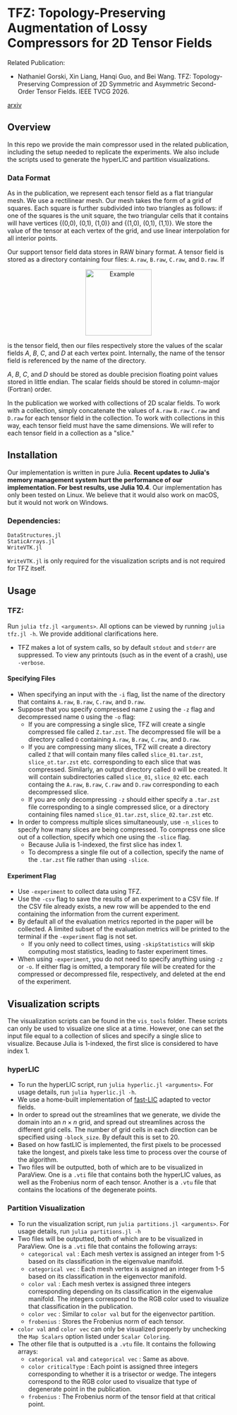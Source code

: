 # TFZ: Topology-Preserving Augmentation of Lossy Compressors for 2D Tensor Fields

Related Publication:

- Nathaniel Gorski, Xin Liang, Hanqi Guo, and Bei Wang. TFZ: Topology-Preserving Compression of 2D Symmetric and
Asymmetric Second-Order Tensor Fields. IEEE TVCG 2026.

[arxiv](https://www.arxiv.org/abs/2508.09235)

## Overview

In this repo we provide the main compressor used in the related publication, including the setup needed to replicate the experiments. We also include the scripts used to generate the hyperLIC and partition visualizations.

### Data Format

As in the publication, we represent each tensor field as a flat triangular mesh. We use a rectilinear mesh. Our mesh takes the form of a grid of squares. Each square is further subdivided into two triangles as follows: if one of the squares is the unit square, the two triangular cells that it contains will have vertices {(0,0), (0,1), (1,0)} and {(1,0), (0,1), (1,1)}. We store the value of the tensor at each vertex of the grid, and use linear interpolation for all interior points.

Our support tensor field data stores in RAW binary format. A tensor field is stored as a directory containing four files: ```A.raw```, ```B.raw```, ```C.raw```, and ```D.raw```. If 

<p align="center">
<picture>
  <source media="(prefers-color-scheme: dark)" srcset="figures/sf-dark.png">
  <source media="(prefers-color-scheme: light)" srcset="figures/sf.png">
  <img alt="Example" src="sf.png", width="150">
</picture>
</p>

is the tensor field, then our files respectively store the values of the scalar fields $A$, $B$, $C$, and $D$ at each vertex point. Internally, the name of the tensor field is referenced by the name of the directory.

$A$, $B$, $C$, and $D$ should be stored as double precision floating point values stored in little endian. The scalar fields should be stored in column-major (Fortran) order.

In the publication we worked with collections of 2D scalar fields. To work with a collection, simply concatenate the values of ```A.raw``` ```B.raw``` ```C.raw``` and ```D.raw``` for each tensor field in the collection. To work with collections in this way, each tensor field must have the same dimensions. We will refer to each tensor field in a collection as a "slice."

## Installation

Our implementation is written in pure Julia. **Recent updates to Julia's memory management system hurt the performance of our implementation. For best results, use Julia 10.4**. Our implementation has only been tested on Linux. We believe that it would also work on macOS, but it would not work on Windows.

### Dependencies:

```
DataStructures.jl
StaticArrays.jl
WriteVTK.jl
```

```WriteVTK.jl``` is only required for the visualization scripts and is not required for TFZ itself.

## Usage

### TFZ:

Run ```julia tfz.jl <arguments>```. All options can be viewed by running ```julia tfz.jl -h```. We provide additional clarifications here.

- TFZ makes a lot of system calls, so by default ```stdout``` and ```stderr``` are suppressed. To view any printouts (such as in the event of a crash), use ```-verbose```.

#### Specifying Files

- When specifying an input with the ```-i``` flag, list the name of the directory that contains ```A.raw```, ```B.raw```, ```C.raw```, and ```D.raw```.
- Suppose that you specify compressed name `Z` using the `-z` flag and decompressed name `O` using the `-o` flag:
    - If you are compressing a single slice, TFZ will create a single compressed file called `Z.tar.zst`. The decompressed file will be a directory called `O` containing ```A.raw```, ```B.raw```, ```C.raw```, and ```D.raw```.
    - If you are compressing many slices, TFZ will create a directory called `Z` that will contain many files called ```slice_01.tar.zst```, ```slice_ot.tar.zst``` etc. corresponding to each slice that was compressed. Similarly, an output directory called `O` will be created. It will contain subdirectories called ```slice_01```, ```slice_02``` etc. each containg the ```A.raw```, ```B.raw```, ```C.raw``` and ```D.raw``` corresponding to each decompressed slice.
    - If you are only decompressing `-z` should either specify a `.tar.zst` file corresponding to a single compressed slice, or a directory containing files named ```slice_01.tar.zst```, ```slice_02.tar.zst``` etc.
- In order to compress multiple slices simultaneously, use ```-n_slices``` to specify how many slices are being compressed. To compress one slice out of a collection, specify which one using the ```-slice``` flag.
    - Because Julia is 1-indexed, the first slice has index 1.
    - To decompress a single file out of a collection, specify the name of the ```.tar.zst``` file rather than using ```-slice```.

#### Experiment Flag

- Use ```-experiment``` to collect data using TFZ.
- Use the ```-csv``` flag to save the results of an experiment to a CSV file. If the CSV file already exists, a new row will be appended to the end containing the information from the current experiment.
- By default all of the evaluation metrics reported in the paper will be collected. A limited subset of the evaluation metrics will be printed to the terminal if the ```-experiment``` flag is not set.
    - If you only need to collect times, using ```-skipStatistics``` will skip computing most statistics, leading to faster experiment times.
- When using ```-experiment```, you do not need to specify anything using ```-z``` or ```-o```. If either flag is omitted, a temporary file will be created for the compressed or decompressed file, respectively, and deleted at the end of the experiment.

## Visualization scripts

The visualization scripts can be found in the ```vis_tools``` folder. These scripts can only be used to visualize one slice at a time. However, one can set the input file equal to a collection of slices and specify a single slice to visualize. Because Julia is 1-indexed, the first slice is considered to have index 1.

### hyperLIC

- To run the hyperLIC script, run ```julia hyperlic.jl <arguments>```. For usage details, run ```julia hyperlic.jl -h```.
- We use a home-built implementation of [fast-LIC](http://www.zhanpingliu.org/research/flowvis/lic/FastLIC/FastLIC.htm) adapted to vector fields.
- In order to spread out the streamlines that we generate, we divide the domain into an $n \times n$ grid, and spread out streamlines across the different grid cells. The number of grid cells in each direction can be specified using ```-block_size```. By default this is set to 20.
- Based on how fastLIC is implemented, the first pixels to be processed take the longest, and pixels take less time to process over the course of the algorithm.
- Two files will be outputted, both of which are to be visualized in ParaView. One is a ```.vti``` file that contains both the hyperLIC values, as well as the Frobenius norm of each tensor. Another is a ```.vtu``` file that contains the locations of the degenerate points.

### Partition Visualization

- To run the visualization script, run ```julia partitions.jl <arguments>```. For usage details, run ```julia partitions.jl -h```
- Two files will be outputted, both of which are to be visualized in ParaView. One is a ```.vti``` file that contains the following arrays:
    - ```categorical val``` : Each mesh vertex is assigned an integer from 1-5 based on its classification in the eigenvalue manifold.
    - ```categorical vec``` : Each mesh vertex is assigned an integer from 1-5 based on its classification in the eigenvector manifold.
    - ```color val``` : Each mesh vertex is assigned three integers corresponding depending on its classification in the eigenvalue manifold. The integers correspond to the RGB color used to visualize that classification in the publication.
    - ```color vec``` : Similar to ```color val``` but for the eigenvector partition.
    - ```frobenius``` : Stores the Frobenius norm of each tensor.
- ```color val``` and ```color vec``` can only be visualized properly by unchecking the ```Map Scalars``` option listed under ```Scalar Coloring```.
- The other file that is outputted is a ```.vtu``` file. It contains the following arrays:
    - ```categorical val``` and ```categorical vec``` : Same as above.
    - ```color criticalType``` : Each point is assigned three integers corresponding to whether it is a trisector or wedge. The integers correspond to the RGB color used to visualize that type of degenerate point in the publication.
    - ```frobenius``` : The Frobenius norm of the tensor field at that critical point.
